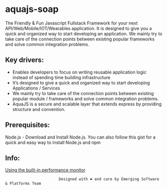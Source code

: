 aquajs-soap
====================================
The Friendly & Fun Javascript Fullstack Framework for your next API/Web/Mobile/IOT/Wearables application.
It is designed to give you a quick and organized way to start developing an application. We mainly try to take care of the connection points between existing popular frameworks and solve common integration problems.

## Key drivers:

   * Enables developers to focus on writing reusable application logic instead of spending time building infrastructure
   * It’s designed to give a quick and organized way to start developing  Applications / Services
   * We mainly try to take care of the connection points between existing popular module / frameworks and solve common integration problems.
   * AquaJS is a secure and scalable layer that extends express by providing structure and convention.

## Prerequisites:

 Node.js - Download and Install Node.js. You can also follow this gist for a quick and easy way to install Node.js and npm
 
## Info:

[Using the built-in performance monitor](https://github.com/aquajs/aquajs/wiki/Using-aquajs-performance-monitor)


                            Designed with ❤ and care by Emerging Software & Platforms Team
